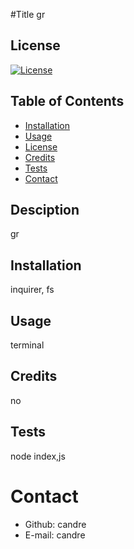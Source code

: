 

#Title 
gr
## License
[![License](https://img.shields.io/badge/License-Apache_2.0-blue.svg)](https://opensource.org/licenses/Apache-2.0)
## Table of Contents
* [Installation](#installation)
* [Usage](#usage)
* [License](#license)
* [Credits](#credits)
* [Tests](#tests)
* [Contact](#contact)
## Desciption
gr
## Installation
inquirer, fs
## Usage
terminal
## Credits
no
## Tests
node index,js

# Contact
* Github: candre
* E-mail: candre
